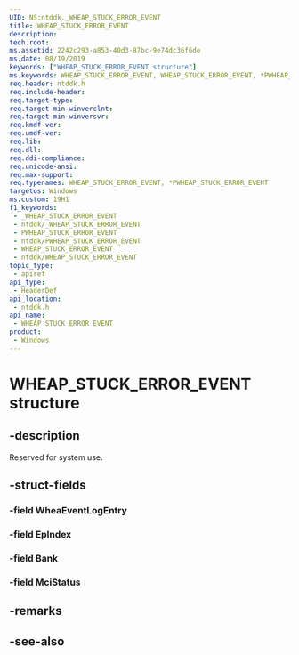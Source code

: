 ```yaml
---
UID: NS:ntddk._WHEAP_STUCK_ERROR_EVENT
title: WHEAP_STUCK_ERROR_EVENT
description: 
tech.root: 
ms.assetid: 2242c293-a853-40d3-87bc-9e74dc36f6de
ms.date: 08/19/2019
keywords: ["WHEAP_STUCK_ERROR_EVENT structure"]
ms.keywords: WHEAP_STUCK_ERROR_EVENT, WHEAP_STUCK_ERROR_EVENT, *PWHEAP_STUCK_ERROR_EVENT,
req.header: ntddk.h
req.include-header: 
req.target-type: 
req.target-min-winverclnt: 
req.target-min-winversvr: 
req.kmdf-ver: 
req.umdf-ver: 
req.lib: 
req.dll: 
req.ddi-compliance: 
req.unicode-ansi: 
req.max-support: 
req.typenames: WHEAP_STUCK_ERROR_EVENT, *PWHEAP_STUCK_ERROR_EVENT
targetos: Windows
ms.custom: 19H1
f1_keywords:
 - _WHEAP_STUCK_ERROR_EVENT
 - ntddk/_WHEAP_STUCK_ERROR_EVENT
 - PWHEAP_STUCK_ERROR_EVENT
 - ntddk/PWHEAP_STUCK_ERROR_EVENT
 - WHEAP_STUCK_ERROR_EVENT
 - ntddk/WHEAP_STUCK_ERROR_EVENT
topic_type:
 - apiref
api_type:
 - HeaderDef
api_location:
 - ntddk.h
api_name:
 - WHEAP_STUCK_ERROR_EVENT
product:
 - Windows
---
```


# WHEAP_STUCK_ERROR_EVENT structure


## -description

Reserved for system use.

## -struct-fields

### -field WheaEventLogEntry

### -field EpIndex

### -field Bank

### -field MciStatus

## -remarks

## -see-also

